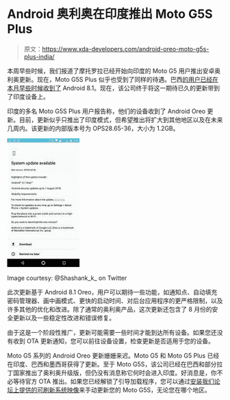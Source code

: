 # Android 奥利奥在印度推出 Moto G5S Plus

> 原文：<https://www.xda-developers.com/android-oreo-moto-g5s-plus-india/>

本周早些时候，我们报道了摩托罗拉已经开始向印度的 Moto G5 用户推出安卓奥利奥更新。现在，Moto G5S Plus 似乎也受到了同样的待遇。巴西[的用户已经在本月早些时候收到了](https://www.xda-developers.com/android-8-1-oreo-update-moto-g5s-plus-brazil/) Android 8.1。现在，该公司终于将这一期待已久的更新带到了印度设备上。

印度的多名 Moto G5S Plus 用户报告称，他们的设备收到了 Android Oreo 更新。目前，更新似乎只推出了印度模式，但希望推出将扩大到其他地区以及在未来几周内。该更新的内部版本号为 OPS28.65-36，大小为 1.2GB。

 <picture>![](img/29da98e0dbe450e85ecb029ec7e6c0b9.png)</picture> 

Image courtesy: @Shashank_k_ on Twitter

此次更新基于 Android 8.1 Oreo，用户可以期待一些功能，如通知点、自动填充密码管理器、画中画模式、更快的启动时间、对后台应用程序的更严格限制，以及许多其他的优化和改进。除了通常的奥利奥产品，这次更新还包含了 8 月份的安全更新以及一些稳定性改进和错误修复。

由于这是一个阶段性推广，更新可能需要一些时间才能到达所有设备。如果您还没有收到 OTA 更新通知，您可以前往设备设置，检查更新是否适用于您的设备。

Moto G5 系列的 Android Oreo 更新姗姗来迟。Moto G5 和 Moto G5 Plus 已经在印度、巴西和墨西哥获得了更新。至于 Moto G5S，该公司已经在巴西和部分拉丁国家推出了奥利奥升级版，但仍没有消息称它何时会进入印度。好消息是，你不必等待官方 OTA 推出。如果您已经解锁了引导加载程序，您可以通过[安装我们论坛上提供的可刷新系统映像](https://www.xda-developers.com/moto-g5s-android-oreo-flashable-images-all-regions/)来手动更新您的 Moto G5S，无论您在哪个地区。